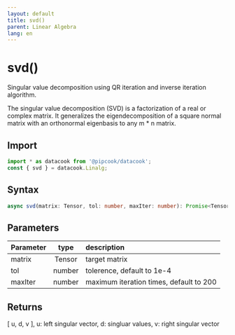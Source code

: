 ```yaml
---
layout: default
title: svd()
parent: Linear Algebra
lang: en
---
```


# svd()

Singular value decomposition using QR iteration and inverse iteration algorithm.

The singular value decomposition (SVD) is a factorization of a real or complex matrix. It generalizes the eigendecomposition of a square normal matrix with an orthonormal eigenbasis to any m * n matrix.

## Import 

```typescript
import * as datacook from '@pipcook/datacook';
const { svd } = datacook.Linalg;
```

## Syntax

```typescript
async svd(matrix: Tensor, tol: number, maxIter: number): Promise<Tensor>
```

## Parameters

| Parameter |        type        | description                                                         |
| :-------- | :-----------------: | :------------------------------------------------------------------ |
| matrix   | Tensor | target matrix |
| tol | number | tolerence, default to 1e-4 |
| maxIter | number | maximum iteration times, default to 200  |

## Returns

[ u, d, v ], u: left singular vector, d: singluar values, v: right singular vector
